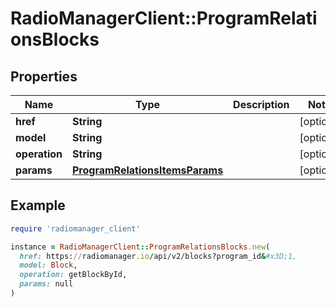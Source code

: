 # RadioManagerClient::ProgramRelationsBlocks

## Properties

| Name | Type | Description | Notes |
| ---- | ---- | ----------- | ----- |
| **href** | **String** |  | [optional] |
| **model** | **String** |  | [optional] |
| **operation** | **String** |  | [optional] |
| **params** | [**ProgramRelationsItemsParams**](ProgramRelationsItemsParams.md) |  | [optional] |

## Example

```ruby
require 'radiomanager_client'

instance = RadioManagerClient::ProgramRelationsBlocks.new(
  href: https://radiomanager.io/api/v2/blocks?program_id&#x3D;1,
  model: Block,
  operation: getBlockById,
  params: null
)
```

